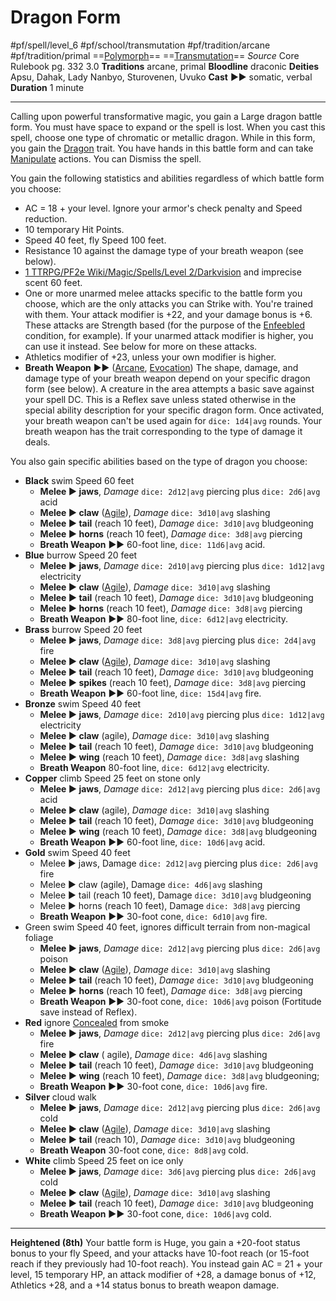 # Dragon Form
#pf/spell/level_6 #pf/school/transmutation #pf/tradition/arcane #pf/tradition/primal
==[Polymorph](../../../Traits/Polymorph.md)== ==[Transmutation](../../../Traits/Transmutation.md)==
*Source* Core Rulebook pg. 332 3.0
**Traditions** arcane, primal
**Bloodline** draconic
**Deities** Apsu, Dahak, Lady Nanbyo, Sturovenen, Uvuko
**Cast** ►► somatic, verbal
**Duration** 1 minute

---
Calling upon powerful transformative magic, you gain a Large dragon battle form. You must have space to expand or the spell is lost. When you cast this spell, choose one type of chromatic or metallic dragon. While in this form, you gain the [Dragon](../../../Traits/Dragon.md) trait. You have hands in this battle form and can take [Manipulate](../../../Traits/Manipulate.md) actions. You can Dismiss the spell.

You gain the following statistics and abilities regardless of which battle form you choose:
- AC = 18 + your level. Ignore your armor's check penalty and Speed reduction.
- 10 temporary Hit Points.
- Speed 40 feet, fly Speed 100 feet.
- Resistance 10 against the damage type of your breath weapon (see below).
- [1 TTRPG/PF2e Wiki/Magic/Spells/Level 2/Darkvision](1%20TTRPG/PF2e%20Wiki/Magic/Spells/Level%202/Darkvision) and imprecise scent 60 feet.
- One or more unarmed melee attacks specific to the battle form you choose, which are the only attacks you can Strike with. You're trained with them. Your attack modifier is +22, and your damage bonus is +6. These attacks are Strength based (for the purpose of the [Enfeebled](../../../Conditions/Enfeebled.md) condition, for example). If your unarmed attack modifier is higher, you can use it instead. See below for more on these attacks.
- Athletics modifier of +23, unless your own modifier is higher.
- **Breath Weapon** ►► ([Arcane](../../../Traits/Arcane.md), [Evocation](../../../Traits/Evocation.md)) The shape, damage, and damage type of your breath weapon depend on your specific dragon form (see below). A creature in the area attempts a basic save against your spell DC. This is a Reflex save unless stated otherwise in the special ability description for your specific dragon form. Once activated, your breath weapon can't be used again for `dice: 1d4|avg` rounds. Your breath weapon has the trait corresponding to the type of damage it deals.

You also gain specific abilities based on the type of dragon you choose:

- **Black** swim Speed 60 feet
	- **Melee ► jaws**, *Damage* `dice: 2d12|avg` piercing plus `dice: 2d6|avg` acid
	- **Melee ► claw** ([Agile](../../../Traits/Agile.md)), *Damage* `dice: 3d10|avg` slashing
	- **Melee ► tail** (reach 10 feet), *Damage* `dice: 3d10|avg` bludgeoning
	- **Melee ► horns** (reach 10 feet), *Damage* `dice: 3d8|avg` piercing
	- **Breath Weapon** ►► 60-foot line, `dice: 11d6|avg` acid.
- **Blue** burrow Speed 20 feet
	- **Melee ► jaws**, *Damage* `dice: 2d10|avg` piercing plus `dice: 1d12|avg` electricity
	- **Melee ► claw** ([Agile](../../../Traits/Agile.md)), *Damage* `dice: 3d10|avg` slashing
	- **Melee ► tail** (reach 10 feet), *Damage* `dice: 3d10|avg` bludgeoning
	- **Melee ► horns** (reach 10 feet), *Damage* `dice: 3d8|avg` piercing
	- **Breath Weapon** ►► 80-foot line, `dice: 6d12|avg` electricity.
- **Brass** burrow Speed 20 feet
	- **Melee ► jaws**, *Damage* `dice: 3d8|avg` piercing plus `dice: 2d4|avg` fire
	- **Melee ► claw** ([Agile](../../../Traits/Agile.md)), *Damage* `dice: 3d10|avg` slashing
	- **Melee ► tail** (reach 10 feet), *Damage* `dice: 3d10|avg` bludgeoning
	- **Melee ► spikes** (reach 10 feet), *Damage* `dice: 3d8|avg` piercing
	- **Breath Weapon** ►► 60-foot line, `dice: 15d4|avg` fire.
- **Bronze** swim Speed 40 feet
	- **Melee ► jaws**, *Damage* `dice: 2d10|avg` piercing plus `dice: 1d12|avg` electricity
	- **Melee ► claw** (agile), *Damage* `dice: 3d10|avg` slashing
	- **Melee ► tail** (reach 10 feet), *Damage* `dice: 3d10|avg` bludgeoning
	- **Melee ► wing** (reach 10 feet), *Damage* `dice: 3d8|avg` slashing
	- **Breath Weapon** 80-foot line, `dice: 6d12|avg` electricity.
- **Copper** climb Speed 25 feet on stone only
	- **Melee ► jaws**, *Damage* `dice: 2d12|avg` piercing plus `dice: 2d6|avg` acid
	- **Melee ► claw** (agile), *Damage* `dice: 3d10|avg` slashing
	- **Melee ► tail** (reach 10 feet), *Damage* `dice: 3d10|avg` bludgeoning
	- **Melee ► wing** (reach 10 feet), *Damage* `dice: 3d8|avg` bludgeoning
	- **Breath Weapon** ►► 60-foot line, `dice: 10d6|avg` acid.
- **Gold** swim Speed 40 feet
	- Melee ► jaws, Damage `dice: 2d12|avg` piercing plus `dice: 2d6|avg` fire
	- Melee ► claw (agile), Damage `dice: 4d6|avg` slashing
	- Melee ► tail (reach 10 feet), Damage `dice: 3d10|avg` bludgeoning
	- Melee ► horns (reach 10 feet), Damage `dice: 3d8|avg` piercing
	- **Breath Weapon** ►► 30-foot cone, `dice: 6d10|avg` fire.
- Green swim Speed 40 feet, ignores difficult terrain from non-magical foliage
	- **Melee ► jaws**, *Damage* `dice: 2d12|avg` piercing plus `dice: 2d6|avg` poison
	- **Melee ► claw** ([Agile](../../../Traits/Agile.md)), *Damage* `dice: 3d10|avg` slashing
	- **Melee ► tail** (reach 10 feet), *Damage* `dice: 3d10|avg` bludgeoning
	- **Melee ► horns** (reach 10 feet), *Damage* `dice: 3d8|avg` piercing
	- **Breath Weapon** ►► 30-foot cone, `dice: 10d6|avg` poison (Fortitude save instead of Reflex).
- **Red** ignore [Concealed](../../../Conditions/Concealed.md) from smoke
	- **Melee ► jaws**, *Damage* `dice: 2d12|avg` piercing plus `dice: 2d6|avg` fire
	- **Melee ► claw** ( agile), *Damage* `dice: 4d6|avg` slashing
	- **Melee ► tail** (reach 10 feet), *Damage* `dice: 3d10|avg` bludgeoning
	- **Melee ► wing** (reach 10 feet), *Damage* `dice: 3d8|avg` bludgeoning; 
	- **Breath Weapon ►►** 30-foot cone, `dice: 10d6|avg` fire.
- **Silver** cloud walk
	- **Melee ► jaws**, *Damage* `dice: 2d12|avg` piercing plus `dice: 2d6|avg` cold
	- **Melee ► claw** ([Agile](../../../Traits/Agile.md)), *Damage* `dice: 3d10|avg` slashing
	- **Melee ► tail** (reach 10), *Damage* `dice: 3d10|avg` bludgeoning
	- **Breath Weapon** 30-foot cone, `dice: 8d8|avg` cold.
- **White** climb Speed 25 feet on ice only
	- **Melee ► jaws**, *Damage* `dice: 3d6|avg` piercing plus `dice: 2d6|avg` cold
	- **Melee ► claw** ([Agile](../../../Traits/Agile.md)), *Damage* `dice: 3d10|avg` slashing
	- **Melee ► tail** (reach 10 feet), *Damage* `dice: 3d10|avg` bludgeoning
	- **Breath Weapon ►►** 30-foot cone, `dice: 10d6|avg` cold.

<hr>

**Heightened (8th)** Your battle form is Huge, you gain a +20-foot status bonus to your fly Speed, and your attacks have 10-foot reach (or 15-foot reach if they previously had 10-foot reach). You instead gain AC = 21 + your level, 15 temporary HP, an attack modifier of +28, a damage bonus of +12, Athletics +28, and a +14 status bonus to breath weapon damage.